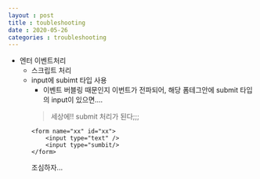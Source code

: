 ```yaml
---
layout : post
title : toubleshooting
date : 2020-05-26
categories : troubleshooting
---
```


+ 엔터 이벤트처리
	+ 스크립트 처리
	+ input에 subimt 타입 사용
		+ 이벤트 버블링 때문인지 이번트가 전파되어, 해당 폼테그안에 submit 타입의 input이 있으면....
		> 세상에!!
		submit 처리가 된다;;;
		```
		<form name="xx" id="xx">
			<input type="text" /> 
			<input type="sumbit/>
		</form>
		```
		조심하자...
